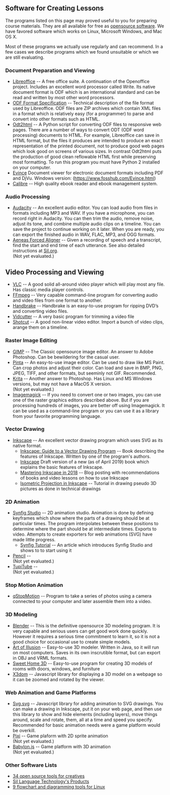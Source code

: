 ## Software for Creating Lessons

The programs listed on this page may proved useful to you for preparing course
materials. They are all available for free as
[opensource software](https://opensource.org/).
We have favored software which works on Linux, Microsoft Windows, and Mac OS X.

Most of these programs we actually use regularly and can recommend.
In a few cases we describe programs which we found unsuitable or
which we are still evaluating.

### Document Preparation and Viewing
* [Libreoffice](https://www.libreoffice.org/) --
	A free office suite. A continuation of the Openoffice project. Includes
	an excellent word processor called Write. Its native document format is
	ODF which is an international standard and can be read and written by
	most other word processors.
* [ODF Format Specification](http://docs.oasis-open.org/office/v1.2/cs01/OpenDocument-v1.2-cs01.html) --
	Technical description of the file format used by Libreoffice. ODF files
	are ZIP archives which contain XML files in a format which is relatively
	easy (for a programmer) to parse and convert into other formats such
	as HTML.
* [Odt2html](https://github.com/david672orford/odt2html) --
	A Python script for converting ODF files to responsive web pages.
	There are a number of ways to convert ODT (ODF word processing) documents to
	HTML. For example, Libreoffice can save in HTML format, but the files it
	produces are intended to produce an exact representation of the printed
	document, not to produce good web pages which look good on screens
	of various sizes. In contrast Odt2html puts the production of good clean
	reflowable HTML first while preserving most formatting. To run this
	program you must have Python 2 installed on your computer.
* [Evince](https://wiki.gnome.org/Apps/Evince/)
	Document viewer for electronic document formats including PDF and DjVu.
	Windows version: (https://www.fosshub.com/Evince.html)
* [Calibre](https://calibre-ebook.com/) --
	High quality ebook reader and ebook management system.

### Audio Processing
* [Audacity](https://www.audacityteam.org/) --
	An excellent audio editor. You can load audio from files in formats
	including MP3 and WAV. If you have a microphone, you can record right
	in Audacity. You can then trim the audio, remove noise, adjust its tone,
	and combine multiple audio clips on a timeline. You can save the project
	to continue working on it later. When you are ready, you can export
	the finished audio in WAV, FLAC, MP3, and OGG formats.
* [Aeneas Forced Aligner](https://github.com/readbeyond/aeneas) --
	Given a recording of speech and a transcript, find the start and end
	time of each utterance. See also detailed instructions at
	[Sil.org](http://software.sil.org/downloads/r/readingappbuilder/Reading-App-Builder-07-Using-aeneas-for-Audio-Text-Synchronization.pdf).
	<br>(Not yet evaluated.)

## Video Processing and Viewing
* [VLC](https://www.videolan.org) --
	A good solid all-around video player which will play most any file.
	Has classic media player controls.
* [FFmpeg](https://www.ffmpeg.org) --
	Very capable command-line program for converting audio and video files
	from one format to another.
* [Handbrake](https://handbrake.fr/) --
	Handbrake is an easy-to-use program for ripping DVD’s and converting video files.
* [Vidcutter](https://github.com/ozmartian/vidcutter) --
	A very basic program for trimming a video file
* [Shotcut](https://www.shotcut.org) --
	A good non-linear video editor. Import a bunch of video clips, arange
	them on a timeline.

### Raster Image Editing
* [GIMP](https://www.gimp.org/) --
	The Classic opensource image editor. An answer to Adobe Photoshop. Can be
	bewildering for the casual user.
* [Pinta](https://pinta-project.com) --
	An easy-to-use image editor. Can be used to draw like MS Paint. Can crop photos
	and adjust their color. Can load and save in BMP, PNG, JPEG, TIFF, and other
	formats, but seeminly not GIF. Recommended.
* [Krita](https://krita.org) --
	Another answer to Photoshop. Has Linux and MS Windows versions, but may
	not have a MacOS X version.
	<br>(Not yet evaluated.)
* [Imagemagick](https://www.imagemagick.org) --
	If you need to convert one or two images, you can use one of the raster
	graphics editors described above. But if you are processing hundreds
	of images, you are better off using Imagemagick. It can be used as a
	command-line program or you can use it as a library from your favorite
	programming language.

### Vector Drawing
* [Inkscape](https://inkscape.org/) --
    An excellent vector drawing program which uses SVG as its native format.
  * [Inkscape: Guide to a Vector Drawing Program](http://tavmjong.free.fr/INKSCAPE/MANUAL/html/) --
      Book describing the features of Inkscape. Written by one of the
      program's authors.
  * [Inkscape](https://en.flossmanuals.net/inkscape/_full/)
      Draft version of a new (as of April 2019) book which explains the
      basic features of Inkscape.
  * [Mastering Inkscape in 2018](http://libregraphicsworld.org/blog/entry/mastering-inkscape-in-2018) --
      Blog posting with recommendations of books and video lessons on how
      to use Inkscape
  * [Isometric Projection in Inkscape](http://ahninniah.blogspot.com/2013/04/isometric-projection-in-inkscape.html) --
      Tutorial in drawing pseudo 3D pictures as done in technical drawings

### 2D Animation
* [Synfig Studio](https://www.synfig.org) --
    2D animation studio. Animation is done by defining keyframes which
    show where the parts of a drawing should be at particular times. The
    program interpolates between these positions to determine where the part
    should be at intermediate times. Exports to video. Attempts to create
    exporters for web animations (SVG) have made little progress.
  * [Synfig Tutorial](https://opensource.com/article/16/12/synfig-studio-animation-software-tutorial) --
      An article which introduces Synfig Studio and shows to to start using it
* [Pencil](https://www.pencil2d.org) --
    <br>(Not yet evaluated.)
* [TupiTube](http://www.tupitube.com/) --
    <br>(Not yet evaluated.)

### Stop Motion Animation
* [qStopMotion](http://www.qstopmotion.org) --
	Program to take a series of photos using a camera connected to your
	computer and later assemble them into a video.

### 3D Modeling
* [Blender](https://www.blender.org) --
	This is the definitive opensource 3D modeling program. It is very capable
	and serious users can get good work done quickly. However it requires a serious
	time commitment to learn it, so it is not a good choice for occasional use
	to create simple models.
* [Art of Illusion](http://www.artofillusion.org) --
	Easy-to-use 3D modeler. Written in Java, so it will run on most computers.
	Saves in its own inscrutible format, but can export in OBJ and VRML formats.
* [Sweet Home 3D](http://www.sweethome3d.com) --
	Easy-to-use program for creating 3D models of rooms with doors, windows, and furniture
* [X3dom](https://www.x3dom.org/) --
	Javascript library for displaying a 3D model on a webpage so it can be
	zoomed and rotated by the viewer.

### Web Animation and Game Platforms
* [Svg.svg](https://svgjs.com/) --
	Javascript library for adding animation to SVG drawings. You can make a drawing in
	Inkscape, put it on your web page, and then use this library to show and hide elements
	(including layers), move things around, scale and rotate, them, all at a time
	and speed you specify. Recommended for basic animation needs were a game platform
	would be overkill.
* [Pixi](https://github.com/kittykatattack/learningPixi) --
	Game plaform with 2D sprite animation
	<br>(Not yet evaluated.)
* [Babylon.js](https://www.babylonjs.com/) --
	Game platform with 3D animation
	<br>(Not yet evaluated.)

### Other Software Lists
* [34 open source tools for creatives](https://opensource.com/article/16/12/yearbook-top-open-source-creative-tools-2016)
* [Sil Language Technology's Products](http://software.sil.org/products/)
* [9 flowchart and diagramming tools for Linux](https://opensource.com/article/18/8/flowchart-diagramming-linux)

